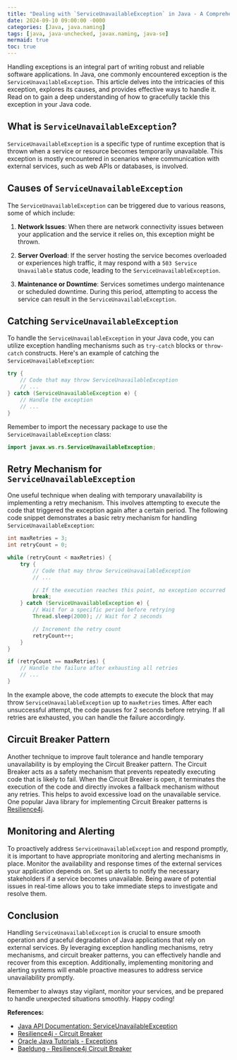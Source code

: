 ```yaml
---
title: "Dealing with `ServiceUnavailableException` in Java - A Comprehensive Guide"
date: 2024-09-10 09:00:00 -0000
categories: [Java, java.naming]
tags: [java, java-unchecked, javax.naming, java-se]
mermaid: true
toc: true
---
```



Handling exceptions is an integral part of writing robust and reliable software applications. In Java, one commonly encountered exception is the `ServiceUnavailableException`. This article delves into the intricacies of this exception, explores its causes, and provides effective ways to handle it. Read on to gain a deep understanding of how to gracefully tackle this exception in your Java code.

## What is `ServiceUnavailableException`?

`ServiceUnavailableException` is a specific type of runtime exception that is thrown when a service or resource becomes temporarily unavailable. This exception is mostly encountered in scenarios where communication with external services, such as web APIs or databases, is involved.

## Causes of `ServiceUnavailableException`

The `ServiceUnavailableException` can be triggered due to various reasons, some of which include:

1. **Network Issues**: When there are network connectivity issues between your application and the service it relies on, this exception might be thrown.

2. **Server Overload**: If the server hosting the service becomes overloaded or experiences high traffic, it may respond with a `503 Service Unavailable` status code, leading to the `ServiceUnavailableException`.

3. **Maintenance or Downtime**: Services sometimes undergo maintenance or scheduled downtime. During this period, attempting to access the service can result in the `ServiceUnavailableException`.

## Catching `ServiceUnavailableException`

To handle the `ServiceUnavailableException` in your Java code, you can utilize exception handling mechanisms such as `try-catch` blocks or `throw-catch` constructs. Here's an example of catching the `ServiceUnavailableException`:

```java
try {
    // Code that may throw ServiceUnavailableException
    // ...
} catch (ServiceUnavailableException e) {
    // Handle the exception
    // ...
}
```

Remember to import the necessary package to use the `ServiceUnavailableException` class:

```java
import javax.ws.rs.ServiceUnavailableException;
```

## Retry Mechanism for `ServiceUnavailableException`

One useful technique when dealing with temporary unavailability is implementing a retry mechanism. This involves attempting to execute the code that triggered the exception again after a certain period. The following code snippet demonstrates a basic retry mechanism for handling `ServiceUnavailableException`:

```java
int maxRetries = 3;
int retryCount = 0;

while (retryCount < maxRetries) {
    try {
        // Code that may throw ServiceUnavailableException
        // ...

        // If the execution reaches this point, no exception occurred
        break;
    } catch (ServiceUnavailableException e) {
        // Wait for a specific period before retrying
        Thread.sleep(2000); // Wait for 2 seconds

        // Increment the retry count
        retryCount++;
    }
}

if (retryCount == maxRetries) {
    // Handle the failure after exhausting all retries
    // ...
}
```

In the example above, the code attempts to execute the block that may throw `ServiceUnavailableException` up to `maxRetries` times. After each unsuccessful attempt, the code pauses for 2 seconds before retrying. If all retries are exhausted, you can handle the failure accordingly.

## Circuit Breaker Pattern

Another technique to improve fault tolerance and handle temporary unavailability is by employing the Circuit Breaker pattern. The Circuit Breaker acts as a safety mechanism that prevents repeatedly executing code that is likely to fail. When the Circuit Breaker is open, it terminates the execution of the code and directly invokes a fallback mechanism without any retries. This helps to avoid excessive load on the unavailable service. One popular Java library for implementing Circuit Breaker patterns is [Resilience4j](https://resilience4j.readme.io/).

## Monitoring and Alerting

To proactively address `ServiceUnavailableException` and respond promptly, it is important to have appropriate monitoring and alerting mechanisms in place. Monitor the availability and response times of the external services your application depends on. Set up alerts to notify the necessary stakeholders if a service becomes unavailable. Being aware of potential issues in real-time allows you to take immediate steps to investigate and resolve them.

## Conclusion

Handling `ServiceUnavailableException` is crucial to ensure smooth operation and graceful degradation of Java applications that rely on external services. By leveraging exception handling mechanisms, retry mechanisms, and circuit breaker patterns, you can effectively handle and recover from this exception. Additionally, implementing monitoring and alerting systems will enable proactive measures to address service unavailability promptly.

Remember to always stay vigilant, monitor your services, and be prepared to handle unexpected situations smoothly. Happy coding!

**References:**
- [Java API Documentation: ServiceUnavailableException](https://docs.oracle.com/en/java/javase/11/docs/api/java.xml.ws/javax/xml/ws/ServiceUnavailableException.html)
- [Resilience4j - Circuit Breaker](https://resilience4j.readme.io/docs/circuitbreaker)
- [Oracle Java Tutorials - Exceptions](https://docs.oracle.com/javase/tutorial/essential/exceptions/)
- [Baeldung - Resilience4j Circuit Breaker](https://www.baeldung.com/resilience4j#circuit-breaker)